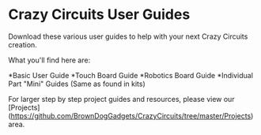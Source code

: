 # Crazy Circuits User Guides

Download these various user guides to help with your next Crazy Circuits creation.

What you'll find here are:

*Basic User Guide
*Touch Board Guide
*Robotics Board Guide
*Individual Part "Mini" Guides (Same as found in kits)

For larger step by step project guides and resources, please view our [Projects] (https://github.com/BrownDogGadgets/CrazyCircuits/tree/master/Projects) area.
